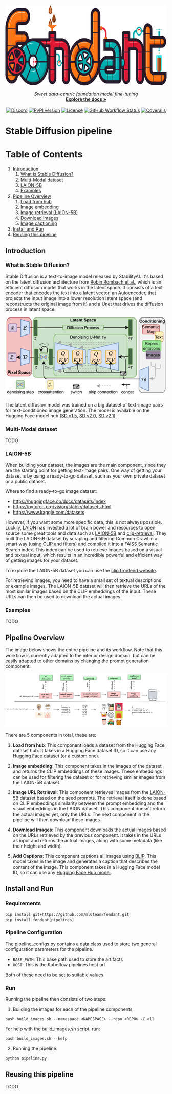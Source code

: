 <p align="center">
    <img src="../../../docs/art/fondant_banner.svg" height="250px"/>
</p>
<p align="center">
    <i>Sweet data-centric foundation model fine-tuning</i>
    <br>
    <a href="https://fondant.readthedocs.io/en/latest/"><strong>Explore the docs »</strong></a>
    <br>
    <br>
    <a href="https://discord.gg/HnTdWhydGp"><img alt="Discord" src="https://img.shields.io/discord/1108377020821405707?label=discord&style=flat-square"></a>
    <a href="https://pypi.org/project/fondant/"><img alt="PyPI version" src="https://img.shields.io/pypi/v/fondant?color=brightgreen&style=flat-square"></a>
    <a href="https://fondant.readthedocs.io/en/latest/license/"><img alt="License" src="https://img.shields.io/github/license/ml6team/fondant?style=flat-square&color=brightgreen"></a>
    <a href="https://github.com/ml6team/fondant/actions/workflows/pipeline.yaml"><img alt="GitHub Workflow Status" src="https://img.shields.io/github/actions/workflow/status/ml6team/fondant/pipeline.yaml?style=flat-square"></a>
    <a href="https://coveralls.io/github/ml6team/fondant?branch=main"><img alt="Coveralls" src="https://img.shields.io/coverallsCoverage/github/ml6team/fondant?style=flat-square"></a>
</p>


# Stable Diffusion pipeline

# Table of Contents
1. [Introduction](#introduction)
    1. [What is Stable Diffusion?](#what-is-stable-diffusion)
    2. [Multi-Modal dataset](#multi-modal-dataset)
    3. [LAION-5B](#laion-5b)
    4. [Examples](#examples)
2. [Pipeline Overview](#pipeline-overview)
    1. [Load from hub](#load-from-hub)
    2. [Image embedding](#image-embedding)
    3. [Image retrieval (LAION-5B)](#image-url-retrieval)
    4. [Download Images](#download-images)
    5. [Image captioning](#add-captions)
3. [Install and Run](#install-and-run)
4. [Reusing this pipeline](#reusing-this-pipeline)

## Introduction

### What is Stable Diffusion?
Stable Diffusion is a text-to-image model released by StabilityAI. It's based on the latent diffusion architecture from [Robin Rombach et al.](https://arxiv.org/abs/2112.10752), which is an efficient diffusion model that works in the latent space. It consists of a text encoder that encodes the text into a latent vector, an Autoencoder, that projects the input image into a lower resolution latent space (and reconstructs the original image from it) and a Unet that drives the diffusion process in latent space.

![Image](../../../docs/art/stable_diffusion/latent-diffusion.png)

The latent diffusion model was trained on a big dataset of text-image pairs for text-conditioned image generation. The model is available on the Hugging Face model hub ([SD v1.5](https://huggingface.co/runwayml/stable-diffusion-v1-5), [SD v2.0](https://huggingface.co/stabilityai/stable-diffusion-2), [SD v2.1](https://huggingface.co/stabilityai/stable-diffusion-2-1)).


### Multi-Modal dataset
TODO

### LAION-5B
When building your dataset, the images are the main component, since they are the starting point for getting text-image pairs. One way of getting your dataset is by using a ready-to-go dataset, such as your own private dataset or a public dataset.

Where to find a ready-to-go image dataset:

* https://huggingface.co/docs/datasets/index
* https://pytorch.org/vision/stable/datasets.html
* https://www.kaggle.com/datasets


However, if you want some more specific data, this is not always possible. Luckily, [LAION](https://laion.ai/) has invested a lot of brain power and resources to open source some great tools and data such as [LAION-5B](https://laion.ai/blog/laion-5b/) and [clip-retrieval](https://github.com/rom1504/clip-retrieval). They built the LAION-5B dataset by scraping and filtering Common Crawl in a smart way (using CLIP and filters) and compiled it into a [FAISS](https://github.com/facebookresearch/faiss) Semantic Search index. This index can be used to retrieve images based on a visual and textual input, which results in an incredible powerful and efficient way of getting images for your dataset.

To explore the LAION-5B dataset you can use the [clip frontend website](https://rom1504.github.io/clip-retrieval/?back=https%3A%2F%2Fknn.laion.ai&index=laion5B-H-14&useMclip=false).

For retrieving images, you need to have a small set of textual descriptions or example images. The LAION-5B dataset will then retrieve the URLs of the most similar images based on the CLIP embeddings of the input. These URLs can then be used to download the actual images.


### Examples
TODO

## Pipeline Overview

The image below shows the entire pipeline and its workflow. Note that this workflow is currently adapted to the interior design domain, but can be easily adapted to other domains by changing the prompt generation component.

![Image](../../../docs/art/stable_diffusion/stable-diffusion-pipeline.png)


There are 5 components in total, these are:

1. **Load from hub**: This component loads a dataset from the Hugging Face dataset hub. It takes in a Hugging Face dataset ID, so it can use any [Hugging Face dataset](https://huggingface.co/datasets) (or a custom one).

2. **Image embedding**: This component takes in the images of the dataset and returns the CLIP embeddings of these images. These embeddings can be used for filtering the dataset or for retrieving similar images from the LAION-5B dataset.

3. **Image URL Retrieval**: This component retrieves images from the [LAION-5B](https://laion.ai/blog/laion-5b/) dataset based on the seed prompts. The retrieval itself is done based on CLIP embeddings similarity between the prompt embedding and the visual embeddings in the LAION dataset. This component doesn’t return the actual images yet, only the URLs. The next component in the pipeline will then download these images.

4. **Download Images**: This component downloads the actual images based on the URLs retrieved by the previous component. It takes in the URLs as input and returns the actual images, along with some metadata (like their height and width).

5. **Add Captions**: This component captions all images using [BLIP](https://huggingface.co/docs/transformers/model_doc/blip). This model takes in the image and generates a caption that describes the content of the image. This component takes in a Hugging Face model ID, so it can use any [Hugging Face Hub model](https://huggingface.co/models).



## Install and Run

### Requirements

```
pip install git+https://github.com/ml6team/fondant.git
pip install fondant[pipelines]
```

### Pipeline Configuration

The pipeline_configs.py contains a data class used to store two general configuration parameters for the pipeline.

- ```BASE_PATH```: This base path used to store the artifacts 
- ```HOST```: This is the Kubeflow pipelines host url

Both of these need to be set to suitable values.


### Run

Running the pipeline then consists of two steps:

1. Building the images for each of the pipeline components
```
bash build_images.sh --namespace <NAMESPACE> --repo <REPO> -C all
```

For help with the build_images.sh script, run:
```
bash build_images.sh --help
```

2. Running the pipeline:
```
python pipeline.py
```


## Reusing this pipeline
TODO